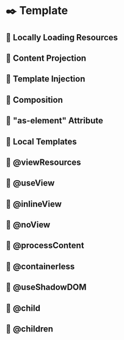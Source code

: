 # :black_nib: Template

## :open_book: Locally Loading Resources

## :open_book: Content Projection

## :open_book: Template Injection

## :open_book: Composition

## :open_book: "as-element" Attribute

## :open_book: Local Templates

## :open_book: @viewResources

## :open_book: @useView

## :open_book: @inlineView

## :open_book: @noView

## :open_book: @processContent

## :open_book: @containerless

## :open_book: @useShadowDOM

## :open_book: @child

## :open_book: @children